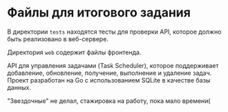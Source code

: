 # Файлы для итогового задания

В директории `tests` находятся тесты для проверки API, которое должно быть реализовано в веб-сервере.

Директория `web` содержит файлы фронтенда.


API для управления задачами (Task Scheduler), которое поддерживает добавление, обновление, получение, выполнение и удаление задач. 
Проект разработан на Go с использованием SQLite в качестве базы данных.

"Звездочные" не делал, стажировка на работу, пока мало времени(